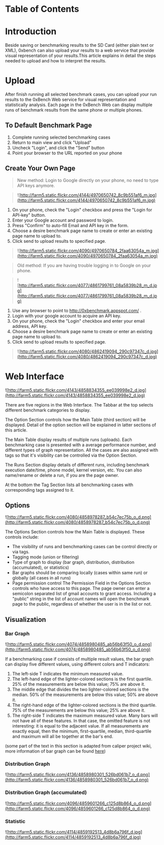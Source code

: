 # Table of Contents #


# Introduction #

Beside saving or benchmarking results to the SD Card (either plain text or XML), 0xbench can also upload your results to a web service that provide visual representation of your results.This article explains in detail the steps needed to upload and how to interpret the results.

# Upload #
After finish running all selected benchmark cases, you can upload your run results to the 0xBench Web service for visual representation and statistically analysis.
Each page in the 0xBench Web can display multiple runs of benchmark results from the same phone or multiple phones.

## To Default Benchmark Page ##
  1. Complete running selected benchmarking cases
  1. Return to main view and click "Upload"
  1. Uncheck "Login", and click the "Send" button
  1. Point your browser to the URL reported on your phone

## Create Your Own Page ##
> New method: Login to Google directly on your phone, no need to type API keys anymore.

> ![http://farm5.static.flickr.com/4144/4970650742_8c9b551af6_m.jpg](http://farm5.static.flickr.com/4144/4970650742_8c9b551af6_m.jpg)
  1. On your phone, check the "Login" checkbox and press the "Login for API-key" button.
  1. Enter your Google account and password to login.
  1. Press "Confirm" to auto-fill Email and API key in the form.
  1. Choose a desire benchmark page name to create or enter an existing page name to upload to.
  1. Click send to upload results to specified page.
> ![http://farm5.static.flickr.com/4090/4970650784_2faa63054a_m.jpg](http://farm5.static.flickr.com/4090/4970650784_2faa63054a_m.jpg)

> Old method: If you are having trouble logging in to Google on your phone.

> ![http://farm5.static.flickr.com/4077/4861799761_08a5839b28_m_d.jpg](http://farm5.static.flickr.com/4077/4861799761_08a5839b28_m_d.jpg)
  1. Use any browser to point to http://0xbenchmark.appspot.com/ .
  1. Login with your google account to acquire an API key.
  1. On your phone, check the "Login" checkbox and enter your email address, API key.
  1. Choose a desire benchmark page name to create or enter an existing page name to upload to.
  1. Click send to upload results to specified page.
> ![http://farm5.static.flickr.com/4080/4862419094_290c97347c_d.jpg](http://farm5.static.flickr.com/4080/4862419094_290c97347c_d.jpg)

# Web Interface #
![http://farm5.static.flickr.com/4143/4858834355_ee039998e2_d.jpg](http://farm5.static.flickr.com/4143/4858834355_ee039998e2_d.jpg)

There are five regions in the Web Interface. The Tabbar at the top selects different benchmark categories to display.

The Option Section controls how the Main Table (third section) will be displayed. Detail of the option section will be explained in latter sections of this article.

The Main Table display results of multiple runs (uploads). Each benchmarking case is presented with a average performance number, and different types of graph representation. All the cases are also assigned with tags so that it's visibility can be controlled via the Option Section.

The Runs Section display details of different runs, including benchmark execution date/time, phone model, kernel version, etc. You can also name/rename or delete a run, if you are the page owner.

At the bottom the Tag Section lists all benchmarking cases with corresponding tags assigned to it.

## Options ##
![http://farm5.static.flickr.com/4080/4858978287_b54c7ec75b_o_d.png](http://farm5.static.flickr.com/4080/4858978287_b54c7ec75b_o_d.png)

The Options Section controls how the Main Table is displayed. These controls include:
  * The visibility of runs and benchmarking cases can be control directly or via tags.
  * Tagging mode (union or filtering)
  * Type of graph to display (bar graph, distribution, distribution (accumulated), or statistics)
  * Bar graphs should be comparing locally (cases within same run) or globally (all cases in all runs)
  * Page permission control
The Permission Field in the Options Section controls who have access to this page. The page owner can enter a semicolon separated list of gmail accounts to grant access. Including a "public" string in the list of account names will open the benchmark page to the public, regardless of whether the user is in the list or not.

## Visualization ##
### Bar Graph ###
![http://farm5.static.flickr.com/4074/4858980485_ab56b63f50_o_d.png](http://farm5.static.flickr.com/4074/4858980485_ab56b63f50_o_d.png)

If a benchmarking case if consists of multiple result values, the bar graph can display five different values, using different colors and T indicators:
  1. The left-side T indicates the minimum measured value.
  1. The left-hand edge of the lighter-colored sections is the first quartile. 25% of the measurements are below this value; 75% are above it.
  1. The middle edge that divides the two lighter-colored sections is the median. 50% of the measurements are below this value; 50% are above it.
  1. The right-hand edge of the lighter-colored sections is the third quartile. 75% of the measurements are below this value; 25% are above it.
  1. The right-side T indicates the maximum measured value.
Many bars will not have all of these features. In that case, the omitted feature is not interesting: it is equal to the adjacent value. If all measurements are exactly equal, then the minimum, first-quartile, median, third-quartile and maximum will all be together at the bar's end.

(some part of the text in this section is adapted from caliper project wiki, more information of bar graph can be found [here](http://mathworld.wolfram.com/Box-and-WhiskerPlot.html))
### Distribution Graph ###
![http://farm5.static.flickr.com/4136/4858980301_526bd061b7_o_d.png](http://farm5.static.flickr.com/4136/4858980301_526bd061b7_o_d.png)


### Distribution Graph (accumulated) ###
![http://farm5.static.flickr.com/4096/4859601266_c125d8b864_o_d.png](http://farm5.static.flickr.com/4096/4859601266_c125d8b864_o_d.png)

### Statistic ###
![http://farm5.static.flickr.com/4114/4859192513_4d8b6a796f_d.jpg](http://farm5.static.flickr.com/4114/4859192513_4d8b6a796f_d.jpg)